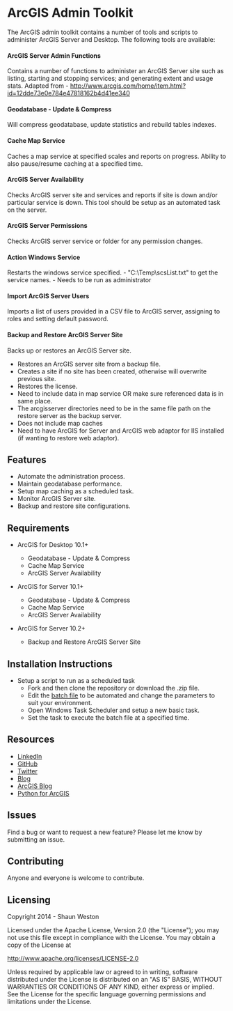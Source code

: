 # ArcGIS Admin Toolkit

The ArcGIS admin toolkit contains a number of tools and scripts to administer ArcGIS Server and Desktop. The following tools are available:

#### ArcGIS Server Admin Functions
Contains a number of functions to administer an ArcGIS Server site such as listing, starting and stopping services; and generating extent and usage stats. Adapted from - http://www.arcgis.com/home/item.html?id=12dde73e0e784e47818162b4d41ee340

#### Geodatabase - Update & Compress
Will compress geodatabase, update statistics and rebuild tables indexes. 

#### Cache Map Service
Caches a map service at specified scales and reports on progress. Ability to also pause/resume caching at a specified time.

#### ArcGIS Server Availability
Checks ArcGIS server site and services and reports if site is down and/or particular service is down. This tool should be setup as an automated task on the server.

#### ArcGIS Server Permissions
Checks ArcGIS server service or folder for any permission changes. 

#### Action Windows Service
Restarts the windows service specified.
	- "C:\Temp\scsList.txt" to get the service names.
	- Needs to be run as administrator

#### Import ArcGIS Server Users
Imports a list of users provided in a CSV file to ArcGIS server, assigning to roles and setting default password.

#### Backup and Restore ArcGIS Server Site
Backs up or restores an ArcGIS Server site. 
* Restores an ArcGIS server site from a backup file.
* Creates a site if no site has been created, otherwise will overwrite previous site. 
* Restores the license.
* Need to include data in map service OR make sure referenced data is in same place.
* The arcgisserver directories need to be in the same file path on the restore server as the backup server.
* Does not include map caches
* Need to have ArcGIS for Server and ArcGIS web adaptor for IIS installed (if wanting to restore web adaptor).


## Features

* Automate the administration process.
* Maintain geodatabase performance.
* Setup map caching as a scheduled task.
* Monitor ArcGIS Server site.
* Backup and restore site configurations.


## Requirements

* ArcGIS for Desktop 10.1+ 
	* Geodatabase - Update & Compress
	* Cache Map Service
	* ArcGIS Server Availability

* ArcGIS for Server 10.1+
	* Geodatabase - Update & Compress
	* Cache Map Service
	* ArcGIS Server Availability

* ArcGIS for Server 10.2+
	* Backup and Restore ArcGIS Server Site


## Installation Instructions

* Setup a script to run as a scheduled task
	* Fork and then clone the repository or download the .zip file. 
	* Edit the [batch file](/Examples) to be automated and change the parameters to suit your environment.
	* Open Windows Task Scheduler and setup a new basic task.
	* Set the task to execute the batch file at a specified time.


## Resources

* [LinkedIn](http://www.linkedin.com/in/sfweston)
* [GitHub](https://github.com/WestonSF)
* [Twitter](https://twitter.com/Westonelli)
* [Blog](http://westonelli.wordpress.com)
* [ArcGIS Blog](http://blogs.esri.com/esri/arcgis)
* [Python for ArcGIS](http://resources.arcgis.com/en/communities/python)


## Issues

Find a bug or want to request a new feature?  Please let me know by submitting an issue.


## Contributing

Anyone and everyone is welcome to contribute. 


## Licensing
Copyright 2014 - Shaun Weston

Licensed under the Apache License, Version 2.0 (the "License");
you may not use this file except in compliance with the License.
You may obtain a copy of the License at

   http://www.apache.org/licenses/LICENSE-2.0

Unless required by applicable law or agreed to in writing, software
distributed under the License is distributed on an "AS IS" BASIS,
WITHOUT WARRANTIES OR CONDITIONS OF ANY KIND, either express or implied.
See the License for the specific language governing permissions and
limitations under the License.